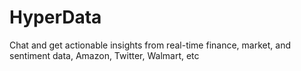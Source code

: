 # HyperData
Chat and get actionable insights from real-time finance, market, and sentiment data, Amazon, Twitter, Walmart, etc
